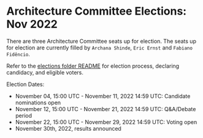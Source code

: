 # Architecture Committee Elections: Nov 2022

There are three Architecture Committee seats up for election. The seats up for
election are currently filled by `Archana Shinde`, `Eric Ernst` and `Fabiano Fidêncio`.

Refer to the [elections folder README](https://github.com/kata-containers/community/tree/main/elections)
for election process, declaring candidacy, and eligible voters.

Election Dates:

* November 04, 15:00 UTC - November 11, 2022 14:59 UTC: Candidate nominations open
* November 12, 15:00 UTC - November 21, 2022 14:59 UTC: Q&A/Debate period
* November 22, 15:00 UTC - November 29, 2022 14:59 UTC: Voting open
* November 30th, 2022, results announced
